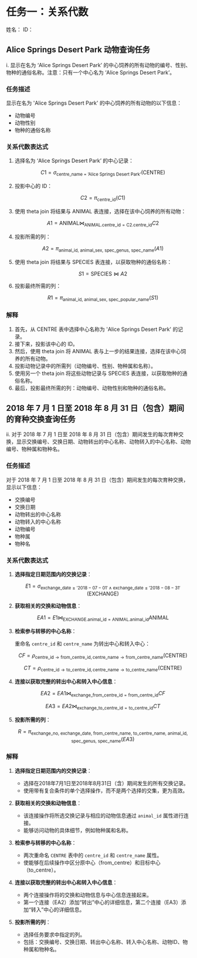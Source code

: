# 任务一：关系代数

姓名：
ID：

## Alice Springs Desert Park 动物查询任务

i. 显示在名为 ‘Alice Springs Desert Park’ 的中心饲养的所有动物的编号、性别、物种的通俗名称。注意：只有一个中心名为 ‘Alice Springs Desert Park’。

### 任务描述

显示在名为 'Alice Springs Desert Park' 的中心饲养的所有动物的以下信息：
- 动物编号
- 动物性别
- 物种的通俗名称

### 关系代数表达式

1. 选择名为 ‘Alice Springs Desert Park’ 的中心记录：

   $$
   C1 = \sigma_{\text{centre\_name = 'Alice Springs Desert Park'}} (\text{CENTRE})
   $$

2. 投影中心的 ID：

   $$
   C2 = \pi_{\text{centre\_id}} (C1)
   $$

3. 使用 theta join 将结果与 ANIMAL 表连接，选择在该中心饲养的所有动物：

   $$
   A1 = \text{ANIMAL} \bowtie_{\text{ANIMAL.centre\_id} = \text{C2.centre\_id}} C2
   $$

4. 投影所需的列：

   $$
   A2 = \pi_{\text{animal\_id, animal\_sex, spec\_genus, spec\_name}} (A1)
   $$

5. 使用 theta join 将结果与 SPECIES 表连接，以获取物种的通俗名称：

   $$
   S1 = \text{SPECIES} \bowtie A2
   $$

6. 投影最终所需的列：

   $$
   R1 = \pi_{\text{animal\_id, animal\_sex, spec\_popular\_name}} (S1)
   $$

### 解释

1. 首先，从 CENTRE 表中选择中心名称为 'Alice Springs Desert Park' 的记录。
2. 接下来，投影该中心的 ID。
3. 然后，使用 theta join 将 ANIMAL 表与上一步的结果连接，选择在该中心饲养的所有动物。
4. 投影动物记录中的所需列（动物编号、性别、物种属和名称）。
5. 使用另一个 theta join 将这些动物记录与 SPECIES 表连接，以获取物种的通俗名称。
6. 最后，投影最终所需的列：动物编号、动物性别和物种的通俗名称。

## 2018 年 7 月 1 日至 2018 年 8 月 31 日（包含）期间的育种交换查询任务

ii. 对于 2018 年 7 月 1 日至 2018 年 8 月 31 日（包含）期间发生的每次育种交换，显示交换编号、交换日期、动物转出的中心名称、动物转入的中心名称、动物编号、物种属和物种名。

### 任务描述

对于 2018 年 7 月 1 日至 2018 年 8 月 31 日（包含）期间发生的每次育种交换，显示以下信息：
- 交换编号
- 交换日期
- 动物转出的中心名称
- 动物转入的中心名称
- 动物编号
- 物种属
- 物种名

### 关系代数表达式

1. **选择指定日期范围内的交换记录**：

   $$
   E1 = \sigma_{\text{exchange\_date} \geq '2018-07-01' \land \text{exchange\_date} \leq '2018-08-31'} (\text{EXCHANGE})
   $$

2. **获取相关的交换和动物信息**：

   $$
   EA1 = E1 \bowtie_{\text{EXCHANGE.animal\_id} = \text{ANIMAL.animal\_id}} \text{ANIMAL}
   $$

3. **检索参与转移的中心名称**：

   重命名 `centre_id` 和 `centre_name` 为转出中心和转入中心：

   $$
   CF = \rho_{\text{centre\_id} \rightarrow \text{from\_centre\_id}, \text{centre\_name} \rightarrow \text{from\_centre\_name}} (\text{CENTRE})
   $$

   $$
   CT = \rho_{\text{centre\_id} \rightarrow \text{to\_centre\_id}, \text{centre\_name} \rightarrow \text{to\_centre\_name}} (\text{CENTRE})
   $$

4. **连接以获取完整的转出中心和转入中心信息**：

   $$
   EA2 = EA1 \bowtie_{\text{exchange\_from\_centre\_id} = \text{from\_centre\_id}} CF
   $$

   $$
   EA3 = EA2 \bowtie_{\text{exchange\_to\_centre\_id} = \text{to\_centre\_id}} CT
   $$

5. **投影所需的列**：

   $$
   R = \pi_{\text{exchange\_no, exchange\_date, from\_centre\_name, to\_centre\_name, animal\_id, spec\_genus, spec\_name}} (EA3)
   $$

### 解释

1. **选择指定日期范围内的交换记录**：
   - 选择在2018年7月1日至2018年8月31日（含）期间发生的所有交换记录。
   - 使用带有复合条件的单个选择操作，而不是两个选择的交集，更为高效。

2. **获取相关的交换和动物信息**：
   - 该连接操作将所选交换记录与相应的动物信息通过 `animal_id` 属性进行连接。
   - 能够访问动物的具体细节，例如物种属和名称。

3. **检索参与转移的中心名称**：
   - 两次重命名 `CENTRE` 表中的 `centre_id` 和 `centre_name` 属性。
   - 使能够在后续操作中区分原中心（from_centre）和目标中心（to_centre）。

4. **连接以获取完整的转出中心和转入中心信息**：
   - 两个连接操作将的交换和动物信息与中心信息连接起来。
   - 第一个连接（EA2）添加“转出”中心的详细信息，第二个连接（EA3）添加“转入”中心的详细信息。

5. **投影所需的列**：
   - 选择任务要求中指定的列。
   - 包括：交换编号、交换日期、转出中心名称、转入中心名称、动物ID、物种属和物种名。
